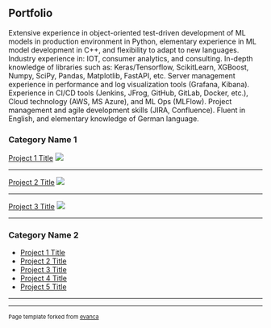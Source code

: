 ## Portfolio

Extensive experience in object-oriented test-driven development of ML models in production environment in Python, elementary experience in ML model development in C++, and flexibility to adapt to new languages. Industry experience in: IOT, consumer analytics, and consulting. In-depth knowledge of libraries such as: Keras/Tensorflow, ScikitLearn, XGBoost, Numpy, SciPy, Pandas, Matplotlib, FastAPI, etc. Server management experience in performance and log visualization tools (Grafana, Kibana). Experience in CI/CD tools (Jenkins, JFrog, GitHub, GitLab, Docker, etc.), Cloud technology (AWS, MS Azure), and ML Ops (MLFlow). Project management and agile development skills (JIRA, Confluence). Fluent in English, and elementary knowledge of German language.

### Category Name 1 

[Project 1 Title](/sample_page)
<img src="images/dummy_thumbnail.jpg?raw=true"/>

---
[Project 2 Title](/pdf/sample_presentation.pdf)
<img src="images/dummy_thumbnail.jpg?raw=true"/>

---
[Project 3 Title](http://example.com/)
<img src="images/dummy_thumbnail.jpg?raw=true"/>

---

### Category Name 2

- [Project 1 Title](http://example.com/)
- [Project 2 Title](http://example.com/)
- [Project 3 Title](http://example.com/)
- [Project 4 Title](http://example.com/)
- [Project 5 Title](http://example.com/)

---




---
<p style="font-size:11px">Page template forked from <a href="https://github.com/evanca/quick-portfolio">evanca</a></p>
<!-- Remove above link if you don't want to attibute -->